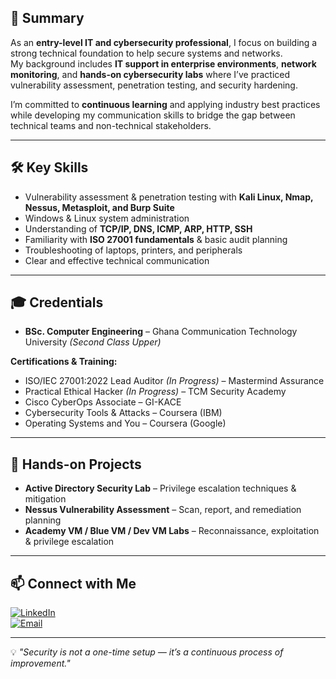 ## 📄 Summary  
As an **entry-level IT and cybersecurity professional**, I focus on building a strong technical foundation to help secure systems and networks.  
My background includes **IT support in enterprise environments**, **network monitoring**, and **hands-on cybersecurity labs** where I’ve practiced vulnerability assessment, penetration testing, and security hardening.  

I’m committed to **continuous learning** and applying industry best practices while developing my communication skills to bridge the gap between technical teams and non-technical stakeholders.

---

## 🛠️ Key Skills  
- Vulnerability assessment & penetration testing with **Kali Linux, Nmap, Nessus, Metasploit, and Burp Suite**  
- Windows & Linux system administration  
- Understanding of **TCP/IP, DNS, ICMP, ARP, HTTP, SSH**  
- Familiarity with **ISO 27001 fundamentals** & basic audit planning  
- Troubleshooting of laptops, printers, and peripherals  
- Clear and effective technical communication  

---

## 🎓 Credentials  
- **BSc. Computer Engineering** – Ghana Communication Technology University *(Second Class Upper)*  

**Certifications & Training:**  
- ISO/IEC 27001:2022 Lead Auditor *(In Progress)* – Mastermind Assurance  
- Practical Ethical Hacker *(In Progress)* – TCM Security Academy  
- Cisco CyberOps Associate – GI-KACE  
- Cybersecurity Tools & Attacks – Coursera (IBM)  
- Operating Systems and You – Coursera (Google)  

---

## 🔬 Hands-on Projects  
- **Active Directory Security Lab** – Privilege escalation techniques & mitigation  
- **Nessus Vulnerability Assessment** – Scan, report, and remediation planning  
- **Academy VM / Blue VM / Dev VM Labs** – Reconnaissance, exploitation & privilege escalation  

---

## 📫 Connect with Me  
[![LinkedIn](https://img.shields.io/badge/LinkedIn-Connect-blue)](https://www.linkedin.com/in/lloyd-ensor-azumah-4518b321a)  
[![Email](https://img.shields.io/badge/Email-azumahlloyd24%40gmail.com-red)](mailto:azumahlloyd24@gmail.com)  

---

💡 *"Security is not a one-time setup — it’s a continuous process of improvement."*  
